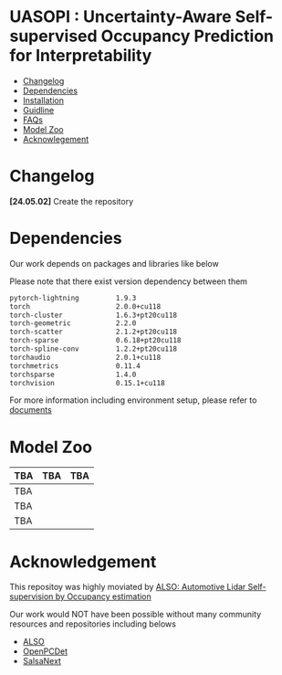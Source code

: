 # UASOPI : Uncertainty-Aware Self-supervised Occupancy Prediction for Interpretability
- [Changelog]()
- [Dependencies]()
- [Installation]()
- [Guidline]()
- [FAQs]()
- [Model Zoo]()
- [Acknowlegement]()

# Changelog
**[24.05.02]** Create the repository


# Dependencies
Our work depends on packages and libraries like below

Please note that there exist version dependency between them 
```bash
pytorch-lightning         1.9.3
torch                     2.0.0+cu118
torch-cluster             1.6.3+pt20cu118
torch-geometric           2.2.0
torch-scatter             2.1.2+pt20cu118
torch-sparse              0.6.18+pt20cu118
torch-spline-conv         1.2.2+pt20cu118
torchaudio                2.0.1+cu118
torchmetrics              0.11.4
torchsparse               1.4.0
torchvision               0.15.1+cu118
```
For more information including environment setup, please refer to [documents]()

# Model Zoo
|TBA|TBA|TBA|
|------|---|---|
|TBA|||
|TBA|||
|TBA|||

# Acknowledgement
This repositoy was highly moviated by [ALSO: Automotive Lidar Self-supervision by Occupancy estimation](https://github.com/valeoai/ALSO)

Our work would NOT have been possible without many community resources and repositories including belows

- [ALSO]()
- [OpenPCDet]()
- [SalsaNext]()
